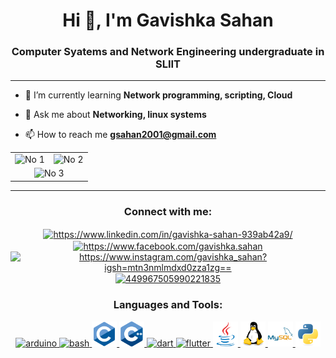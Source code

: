 <h1 align="center">Hi 👋, I'm Gavishka Sahan</h1>
<h3 align="center">Computer Syatems and Network Engineering undergraduate in SLIIT</h3>

---

- 🌱 I’m currently learning **Network programming, scripting, Cloud**

- 💬 Ask me about **Networking, linux systems**

- 📫 How to reach me **gsahan2001@gmail.com**

<table style="border: 0; width: 100%;">
  <tr>
    <td style="text-align: center;">
      <img 
        src="https://github-readme-stats.vercel.app/api?username=gavishka-sahan&show_icons=true&locale=en&title_color=ff6347&text_color=ffffff&icon_color=00bfff&bg_color=000000" 
        alt="No 1" width="400" height="200"
      />
    </td>
    <td style="text-align: center;">
      <img 
        src="https://github-readme-streak-stats.herokuapp.com/?user=gavishka-sahan&theme=black-ice&ring=ff6347&fire=ff6347&currStreakNum=ffffff&sideNums=ffffff&currStreakLabel=00bfff&sideLabels=00bfff&background=000000" 
        alt="No 2" width="400" height="200"
      />
    </td>
  </tr>
  <tr>
    <td colspan="2" style="text-align: center;">
      <img 
        src="https://github-readme-stats.vercel.app/api/top-langs?username=gavishka-sahan&show_icons=true&locale=en&layout=compact&title_color=ff6347&text_color=ffffff&icon_color=00bfff&bg_color=000000" 
        alt="No 3"
      />
    </td>
  </tr>
</table>




---

<h3 align="center">Connect with me:</h3>
<p align="center">
<a href="https://www.linkedin.com/in/gavishka-sahan-939ab42a9/" target="blank"><img align="center" src="https://raw.githubusercontent.com/rahuldkjain/github-profile-readme-generator/master/src/images/icons/Social/linked-in-alt.svg" alt="https://www.linkedin.com/in/gavishka-sahan-939ab42a9/" height="30" width="40" /></a>
<a href="https://www.facebook.com/gavishka.sahan" target="blank"><img align="center" src="https://raw.githubusercontent.com/rahuldkjain/github-profile-readme-generator/master/src/images/icons/Social/facebook.svg" alt="https://www.facebook.com/gavishka.sahan" height="30" width="40" /></a>
<a href="https://instagram.com/https://www.instagram.com/gavishka_sahan?igsh=mtn3nmlmdxd0zza1zg==" target="blank"><img align="center" src="https://raw.githubusercontent.com/rahuldkjain/github-profile-readme-generator/master/src/images/icons/Social/instagram.svg" alt="https://www.instagram.com/gavishka_sahan?igsh=mtn3nmlmdxd0zza1zg==" height="30" width="40" /></a>
<a href="https://discord.gg/449967505990221835" target="blank"><img align="center" src="https://raw.githubusercontent.com/rahuldkjain/github-profile-readme-generator/master/src/images/icons/Social/discord.svg" alt="449967505990221835" height="30" width="40" /></a>
</p>

<h3 align="center">Languages and Tools:</h3>
<p align="center"> <a href="https://www.arduino.cc/" target="_blank" rel="noreferrer"> <img src="https://cdn.worldvectorlogo.com/logos/arduino-1.svg" alt="arduino" width="40" height="40"/> </a> <a href="https://www.gnu.org/software/bash/" target="_blank" rel="noreferrer"> <img src="https://www.vectorlogo.zone/logos/gnu_bash/gnu_bash-icon.svg" alt="bash" width="40" height="40"/> </a> <a href="https://www.cprogramming.com/" target="_blank" rel="noreferrer"> <img src="https://raw.githubusercontent.com/devicons/devicon/master/icons/c/c-original.svg" alt="c" width="40" height="40"/> </a> <a href="https://www.w3schools.com/cpp/" target="_blank" rel="noreferrer"> <img src="https://raw.githubusercontent.com/devicons/devicon/master/icons/cplusplus/cplusplus-original.svg" alt="cplusplus" width="40" height="40"/> </a> <a href="https://dart.dev" target="_blank" rel="noreferrer"> <img src="https://www.vectorlogo.zone/logos/dartlang/dartlang-icon.svg" alt="dart" width="40" height="40"/> </a> <a href="https://flutter.dev" target="_blank" rel="noreferrer"> <img src="https://www.vectorlogo.zone/logos/flutterio/flutterio-icon.svg" alt="flutter" width="40" height="40"/> </a> <a href="https://www.java.com" target="_blank" rel="noreferrer"> <img src="https://raw.githubusercontent.com/devicons/devicon/master/icons/java/java-original.svg" alt="java" width="40" height="40"/> </a> <a href="https://www.linux.org/" target="_blank" rel="noreferrer"> <img src="https://raw.githubusercontent.com/devicons/devicon/master/icons/linux/linux-original.svg" alt="linux" width="40" height="40"/> </a> <a href="https://www.mysql.com/" target="_blank" rel="noreferrer"> <img src="https://raw.githubusercontent.com/devicons/devicon/master/icons/mysql/mysql-original-wordmark.svg" alt="mysql" width="40" height="40"/> </a> <a href="https://www.python.org" target="_blank" rel="noreferrer"> <img src="https://raw.githubusercontent.com/devicons/devicon/master/icons/python/python-original.svg" alt="python" width="40" height="40"/> </a> </p>
